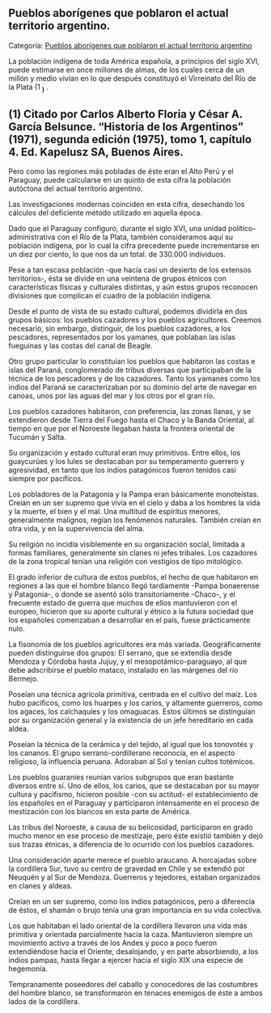 ## Pueblos aborígenes que poblaron el actual territorio argentino.

Categoría: [Pueblos aborígenes que poblaron el actual territorio argentino](http://descubrircorrientes.com.ar/2012/index.php/2948-historia-desde-el-origen-hasta-1814/prehistoria-sudamericana/pueblos-aborigenes-que-poblaron-el-actual-territorio-argentino)

La población indígena de toda América española, a principios del siglo XVI, puede estimarse en once millones de almas, de los cuales cerca de un millón y medio vivían en lo que después constituyó el Virreinato del Río de la Plata (1 <sub><strong><span><span>)</span></span></strong></sub> .

## **(1)** Citado por Carlos Alberto Floria y César A. García Belsunce. “Historia de los Argentinos” (1971), segunda edición (1975), tomo 1, capítulo 4. Ed. Kapelusz SA, Buenos Aires.

Pero como las regiones más pobladas de éste eran el Alto Perú y el Paraguay, puede calcularse en un quinto de esta cifra la población autóctona del actual territorio argentino.

Las investigaciones modernas coinciden en esta cifra, desechando los cálculos del deficiente método utilizado en aquella época.

Dado que el Paraguay configuró, durante el siglo XVI, una unidad político-administrativa con el Río de la Plata, también consideramos aquí su población indígena, por lo cual la cifra precedente puede incrementarse en un diez por ciento, lo que nos da un total. de 330.000 individuos.

Pese a tan escasa población -que hacía casi un desierto de los extensos territorios-, ésta se divide en una veintena de grupos étnicos con características físicas y culturales distintas, y aún estos grupos reconocen divisiones que complican el cuadro de la población indígena.

Desde el punto de vista de su estado cultural, podemos dividirla en dos grupos básicos: los pueblos cazadores y los pueblos agricultores. Creemos necesario, sin embargo, distinguir, de los pueblos cazadores, a los pescadores, representados por los yamanes, que poblaban las islas fueguinas y las costas del canal de Beagle.

Otro grupo particular lo constituían los pueblos que habitaron las costas e islas del Paraná, conglomerado de tribus diversas que participaban de la técnica de los pescadores y de los cazadores. Tanto los yamanes como los indios del Paraná se caracterizaban por su dominio del arte de navegar en canoas, unos por las aguas del mar y los otros por el gran río.

Los pueblos cazadores habitaron, con preferencia, las zonas llanas, y se extendieron desde Tierra del Fuego hasta el Chaco y la Banda Oriental, al tiempo en que por el Noroeste llegaban hasta la frontera oriental de Tucumán y Salta.

Su organización y estado cultural eran muy primitivos. Entre ellos, los guaycurúes y los lules se destacaban por su temperamento guerrero y agresividad, en tanto que los indios patagónicos fueron tenidos casi siempre por pacíficos.

Los pobladores de la Patagonia y la Pampa eran básicamente monoteístas. Creían en un ser supremo que vivía en el cielo y daba a los hombres la vida y la muerte, el bien y el mal. Una multitud de espíritus menores, generalmente malignos, regían los fenómenos naturales. También creían en otra vida, y en la supervivencia del alma.

Su religión no incidía visiblemente en su organización social, limitada a formas familiares, generalmente sin clanes ni jefes tribales. Los cazadores de la zona tropical tenían una religión con vestigios de tipo mitológico.

El grado inferior de cultura de estos pueblos, el hecho de que habitaron en regiones a las que el hombre blanco llegó tardíamente -Pampa bonaerense y Patagonia-, o donde se asentó sólo transitoriamente -Chaco-, y el frecuente estado de guerra que muchos de ellos mantuvieron con el europeo, hicieron que su aporte cultural y étnico a la futura sociedad que los españoles comenzaban a desarrollar en el país, fuese prácticamente nulo.

La fisonomía de los pueblos agricultores era más variada. Geográficamente pueden distinguirse dos grupos: El serrano, que se extendía desde Mendoza y Córdoba hasta Jujuy, y el mesopotámico-paraguayo, al que debe adscribirse el pueblo mataco, instalado en las márgenes del río Bermejo.

Poseían una técnica agrícola primitiva, centrada en el cultivo del maíz. Los hubo pacíficos, como los huarpes y los carios, y altamente guerreros, como los agaces, los calchaquíes y los omaguacas. Estos últimos se distinguían por su organización general y la existencia de un jefe hereditario en cada aldea.

Poseían la técnica de la cerámica y del tejido, al igual que los tonovotés y los cananos. El grupo serrano-cordillerano reconocía, en el aspecto religioso, la influencia peruana. Adoraban al Sol y tenían cultos totémicos.

Los pueblos guaraníes reunían varios subgrupos que eran bastante diversos entre sí. Uno de ellos, los carios, que se destacaban por su mayor cultura y pacifismo, hicieron posible -con su actitud- el establecimiento de los españoles en el Paraguay y participaron intensamente en el proceso de mestización con los blancos en esta parte de América.

Las tribus del Noroeste, a causa de su belicosidad, participaron en grado mucho menor en ese proceso de mestizaje, pero éste existió también y dejó sus trazas étnicas, a diferencia de lo ocurrido con los pueblos cazadores.

Una consideración aparte merece el pueblo araucano. A horcajadas sobre la cordillera Sur, tuvo su centro de gravedad en Chile y se extendió por Neuquén y al Sur de Mendoza. Guerreros y tejedores, estaban organizados en clanes y aldeas.

Creían en un ser supremo, como los indios patagónicos, pero a diferencia de éstos, el shamán o brujo tenía una gran importancia en su vida colectiva.

Los que habitaban el lado oriental de la cordillera llevaron una vida más primitiva y orientada parcialmente hacia la caza. Mantuvieron siempre un movimiento activo a través de los Andes y poco a poco fueron extendiéndose hacia el Oriente, desalojando, y en parte absorbiendo, a los indios pampas, hasta llegar a ejercer hacia el siglo XIX una especie de hegemonía.

Tempranamente poseedores del caballo y conocedores de las costumbres del hombre blanco, se transformaron en tenaces enemigos de éste a ambos lados de la cordillera.